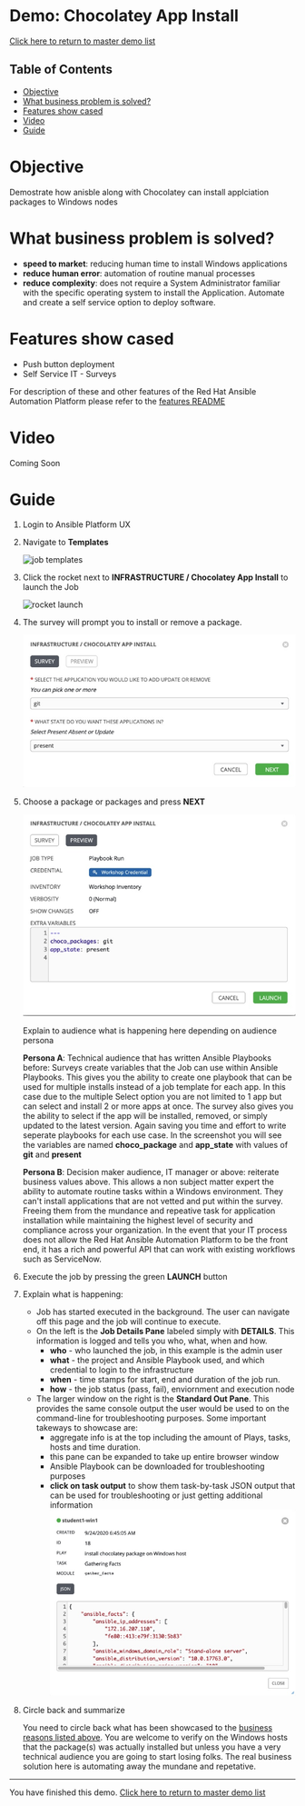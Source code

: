# Demo: Chocolatey App Install

[Click here to return to master demo list](../../README.md#demo-repository)

## Table of Contents

* [Objective](#objective)
* [What business problem is solved?](#what-business-problem-is-solved)
* [Features show cased](#features-show-cased)
* [Video](#video)
* [Guide](#guide)

# Objective

Demostrate how anisble along with Chocolatey can install applciation packages to Windows nodes

# What business problem is solved?

- **speed to market**:
reducing human time to install Windows applications
- **reduce human error**:
automation of routine manual processes
- **reduce complexity**:
does not require a System Administrator familiar with the specific operating system to install the Application.  Automate and create a self service option to deploy software.
  

# Features show cased

- Push button deployment
- Self Service IT - Surveys

For description of these and other features of the Red Hat Ansible Automation Platform please refer to the [features README](../features.md)

# Video

Coming Soon

# Guide

1. Login to Ansible Platform UX

2. Navigate to **Templates**

     ![job templates](../../images/templates.png)

3. Click the rocket next to **INFRASTRUCTURE / Chocolatey App Install** to launch the Job

     ![rocket launch](../../images/rocket.png)

4.  The survey will prompt you to install or remove a package.

     ![survey choice](../../images/choco_app_install/choco_survey.jpeg)

5. Choose a package or packages and press **NEXT**      

     ![survey preview](../../images/choco_app_install/choco_survey_preview.jpeg)

     Explain to audience what is happening here depending on audience persona

    **Persona A**: Technical audience that has written Ansible Playbooks before:
    Surveys create variables that the Job can use within Ansible Playbooks. This gives you the ability to create one playbook that can be used for multiple installs instead of a job template for each app. In this case due to the multiple Select option you are not limited to 1 app but can select and install 2 or more apps at once. The survey also gives you the ability to select if the app will be installed, removed, or simply updated to the latest version. Again saving you time and effort to write seperate playbooks for each use case.  In the screenshot you will see the variables are named **choco_package** and **app_state**  with values of  **git** and **present** 

    **Persona B**: Decision maker audience, IT manager or above:
    reiterate business values above.  This allows a non subject matter expert the ability to automate routine tasks within a Windows environment.  They can't install applications that are not vetted and put within the survey. Freeing them from the mundance and repeative task for application installation while maintaining the highest level of security and compliance across your organization. In the event that your IT process does not allow the Red Hat Ansible Automation Platform to be the front end, it has a rich and powerful API that can work with existing workflows such as ServiceNow.

6. Execute the job by pressing the green **LAUNCH** button

7. Explain what is happening:

     - Job has started executed in the background.  The user can navigate off this page and the job will continue to execute.
     - On the left is the **Job Details Pane** labeled simply with **DETAILS**.  This information is logged and tells you who, what, when and how.
       - **who** - who launched the job, in this example is the admin user
       - **what** - the project and Ansible Playbook used, and which credential to login to the infrastructure
       - **when** - time stamps for start, end and duration of the job run.
       - **how** - the job status (pass, fail), enviornment and execution node
     - The larger window on the right is the **Standard Out Pane**.  This provides the same console output the user would be used to on the command-line for troubleshooting purposes.  Some important takeways to showcase are:
       - aggregate info is at the top including the amount of Plays, tasks, hosts and time duration.
       - this pane can be expanded to take up entire browser window
       - Ansible Playbook can be downloaded for troubleshooting purposes
       - **click on task output** to show them task-by-task JSON output that can be used for troubleshooting or just getting additional information
       ![task breakdown](../../images/choco_app_install/choco_task_output.jpeg)

8. Circle back and summarize

     You need to circle back what has been showcased to the [business reasons listed above](#what-business-problem-is-solved).  You are welcome to verify on the Windows hosts that the package(s) was actually installed but unless you have a very technical audience you are going to start losing folks.  The real business solution here is automating away the mundane and repetative. 



---
You have finished this demo.  [Click here to return to master demo list](../../README.md#demo-repository)
